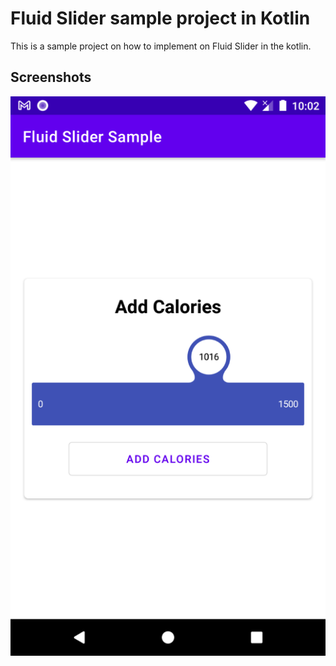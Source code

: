 
# Fluid Slider sample project in Kotlin 

This is a sample project on how to implement on Fluid Slider in the kotlin.


## Screenshots

![App Screenshot](https://github.com/Roshendz/FluidSliderSample/blob/master/app/src/main/res/drawable/fluidslider_screenshot.png)

